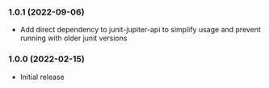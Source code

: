 ### 1.0.1 (2022-09-06)
* Add direct dependency to junit-jupiter-api to simplify usage and prevent running with older junit versions

### 1.0.0 (2022-02-15)
* Initial release